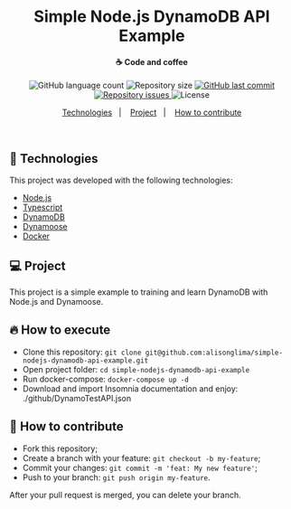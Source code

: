 <h1 align="center">Simple Node.js DynamoDB API Example</h1>

<h4 align="center">
  ☕ Code and coffee
</h4>
<p align="center">
  <img alt="GitHub language count" src="https://img.shields.io/github/languages/count/alisonglima/simple-nodejs-dynamodb-api-example">

  <img alt="Repository size" src="https://img.shields.io/github/repo-size/alisonglima/simple-nodejs-dynamodb-api-example">
  
  <a href="https://github.com/alisonglima/simple-nodejs-dynamodb-api-example/commits/main">
    <img alt="GitHub last commit" src="https://img.shields.io/github/last-commit/alisonglima/simple-nodejs-dynamodb-api-example">
  </a>

  <a href="https://github.com/alisonglima/simple-nodejs-dynamodb-api-example/issues">
    <img alt="Repository issues" src="https://img.shields.io/github/issues/alisonglima/simple-nodejs-dynamodb-api-example">
  </a>

  <img alt="License" src="https://img.shields.io/badge/license-MIT-brightgreen">
</p>

<p align="center">
  <a href="#rocket-technologies">Technologies</a>&nbsp;&nbsp;&nbsp;|&nbsp;&nbsp;&nbsp;
  <a href="#-project">Project</a>&nbsp;&nbsp;&nbsp;|&nbsp;&nbsp;&nbsp;
  <a href="#-how-to-contribute">How to contribute</a>
</p>

<br>

## :rocket: Technologies

This project was developed with the following technologies:

- [Node.js](https://nodejs.org/en/)
- [Typescript](https://www.typescriptlang.org/)
- [DynamoDB](https://aws.amazon.com/pt/dynamodb/)
- [Dynamoose](https://dynamoosejs.com/)
- [Docker](https://www.docker.com/)

## 💻 Project

This project is a simple example to training and learn DynamoDB with Node.js and Dynamoose.

## :fire: How to execute

- Clone this repository: `git clone git@github.com:alisonglima/simple-nodejs-dynamodb-api-example.git`
- Open project folder: `cd simple-nodejs-dynamodb-api-example`
- Run docker-compose: `docker-compose up -d`
- Download and import Insomnia documentation and enjoy: ./github/DynamoTestAPI.json

## 🤔 How to contribute

- Fork this repository;
- Create a branch with your feature: `git checkout -b my-feature`;
- Commit your changes: `git commit -m 'feat: My new feature'`;
- Push to your branch: `git push origin my-feature`.

After your pull request is merged, you can delete your branch.
